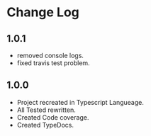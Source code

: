 # Change Log

## 1.0.1
   * removed console logs. 
   * fixed travis test problem.
   
## 1.0.0
   * Project recreated in Typescript Langueage.
   * All Tested rewritten.
   * Created Code coverage.
   * Created TypeDocs. 
   
